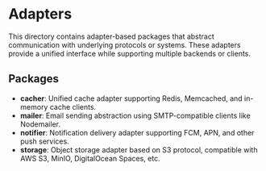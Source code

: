 # Adapters

This directory contains adapter-based packages that abstract communication with underlying protocols or systems. These adapters provide a unified interface while supporting multiple backends or clients.

## Packages

- **cacher**: Unified cache adapter supporting Redis, Memcached, and in-memory cache clients.
- **mailer**: Email sending abstraction using SMTP-compatible clients like Nodemailer.
- **notifier**: Notification delivery adapter supporting FCM, APN, and other push services.
- **storage**: Object storage adapter based on S3 protocol, compatible with AWS S3, MinIO, DigitalOcean Spaces, etc.
